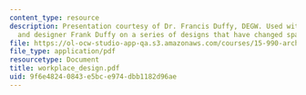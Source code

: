 ```yaml
---
content_type: resource
description: Presentation courtesy of Dr. Francis Duffy, DEGW. Used with permission.  Professor
  and designer Frank Duffy on a series of designs that have changed spaces and attitudes.
file: https://ol-ocw-studio-app-qa.s3.amazonaws.com/courses/15-990-architecture-and-communication-in-organizations-fall-2003/9f6e48240843e5bce974dbb1182d96ae_workplace_design.pdf
file_type: application/pdf
resourcetype: Document
title: workplace_design.pdf
uid: 9f6e4824-0843-e5bc-e974-dbb1182d96ae
---
```

